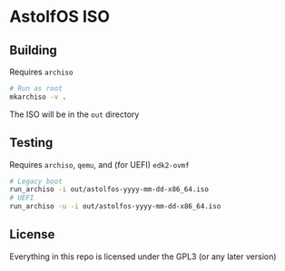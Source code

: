 # AstolfOS ISO

## Building

Requires `archiso`

```bash
# Run as root
mkarchiso -v .
```

The ISO will be in the `out` directory

## Testing

Requires `archiso`, `qemu`, and (for UEFI) `edk2-ovmf`

```bash
# Legacy boot
run_archiso -i out/astolfos-yyyy-mm-dd-x86_64.iso
# UEFI
run_archiso -u -i out/astolfos-yyyy-mm-dd-x86_64.iso
```

## License

Everything in this repo is licensed under the GPL3 (or any later version)
